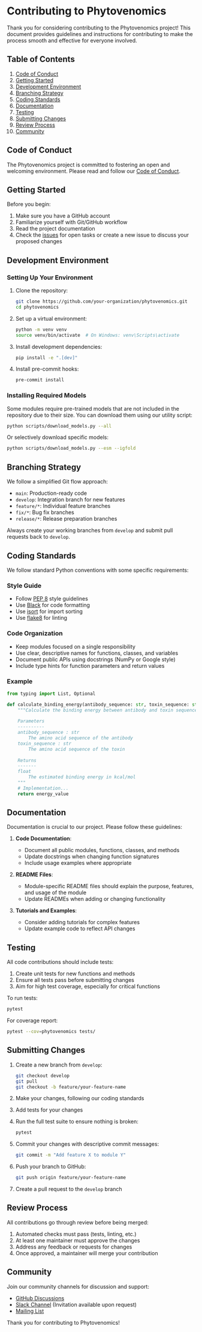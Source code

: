 # Contributing to Phytovenomics

Thank you for considering contributing to the Phytovenomics project! This document provides guidelines and instructions for contributing to make the process smooth and effective for everyone involved.

## Table of Contents

1. [Code of Conduct](#code-of-conduct)
2. [Getting Started](#getting-started)
3. [Development Environment](#development-environment)
4. [Branching Strategy](#branching-strategy)
5. [Coding Standards](#coding-standards)
6. [Documentation](#documentation)
7. [Testing](#testing)
8. [Submitting Changes](#submitting-changes)
9. [Review Process](#review-process)
10. [Community](#community)

## Code of Conduct

The Phytovenomics project is committed to fostering an open and welcoming environment. Please read and follow our [Code of Conduct](CODE_OF_CONDUCT.md).

## Getting Started

Before you begin:

1. Make sure you have a GitHub account
2. Familiarize yourself with Git/GitHub workflow
3. Read the project documentation
4. Check the [issues](https://github.com/your-organization/phytovenomics/issues) for open tasks or create a new issue to discuss your proposed changes

## Development Environment

### Setting Up Your Environment

1. Clone the repository:
   ```bash
   git clone https://github.com/your-organization/phytovenomics.git
   cd phytovenomics
   ```

2. Set up a virtual environment:
   ```bash
   python -m venv venv
   source venv/bin/activate  # On Windows: venv\Scripts\activate
   ```

3. Install development dependencies:
   ```bash
   pip install -e ".[dev]"
   ```

4. Install pre-commit hooks:
   ```bash
   pre-commit install
   ```

### Installing Required Models

Some modules require pre-trained models that are not included in the repository due to their size. You can download them using our utility script:

```bash
python scripts/download_models.py --all
```

Or selectively download specific models:

```bash
python scripts/download_models.py --esm --igfold
```

## Branching Strategy

We follow a simplified Git flow approach:

- `main`: Production-ready code
- `develop`: Integration branch for new features
- `feature/*`: Individual feature branches
- `fix/*`: Bug fix branches
- `release/*`: Release preparation branches

Always create your working branches from `develop` and submit pull requests back to `develop`.

## Coding Standards

We follow standard Python conventions with some specific requirements:

### Style Guide

- Follow [PEP 8](https://www.python.org/dev/peps/pep-0008/) style guidelines
- Use [Black](https://black.readthedocs.io/) for code formatting
- Use [isort](https://pycqa.github.io/isort/) for import sorting
- Use [flake8](https://flake8.pycqa.org/) for linting

### Code Organization

- Keep modules focused on a single responsibility
- Use clear, descriptive names for functions, classes, and variables
- Document public APIs using docstrings (NumPy or Google style)
- Include type hints for function parameters and return values

### Example

```python
from typing import List, Optional

def calculate_binding_energy(antibody_sequence: str, toxin_sequence: str) -> float:
    """Calculate the binding energy between antibody and toxin sequences.
    
    Parameters
    ----------
    antibody_sequence : str
        The amino acid sequence of the antibody
    toxin_sequence : str
        The amino acid sequence of the toxin
        
    Returns
    -------
    float
        The estimated binding energy in kcal/mol
    """
    # Implementation...
    return energy_value
```

## Documentation

Documentation is crucial to our project. Please follow these guidelines:

1. **Code Documentation**:
   - Document all public modules, functions, classes, and methods
   - Update docstrings when changing function signatures
   - Include usage examples where appropriate

2. **README Files**:
   - Module-specific README files should explain the purpose, features, and usage of the module
   - Update READMEs when adding or changing functionality

3. **Tutorials and Examples**:
   - Consider adding tutorials for complex features
   - Update example code to reflect API changes

## Testing

All code contributions should include tests:

1. Create unit tests for new functions and methods
2. Ensure all tests pass before submitting changes
3. Aim for high test coverage, especially for critical functions

To run tests:

```bash
pytest
```

For coverage report:

```bash
pytest --cov=phytovenomics tests/
```

## Submitting Changes

1. Create a new branch from `develop`:
   ```bash
   git checkout develop
   git pull
   git checkout -b feature/your-feature-name
   ```

2. Make your changes, following our coding standards

3. Add tests for your changes

4. Run the full test suite to ensure nothing is broken:
   ```bash
   pytest
   ```

5. Commit your changes with descriptive commit messages:
   ```bash
   git commit -m "Add feature X to module Y"
   ```

6. Push your branch to GitHub:
   ```bash
   git push origin feature/your-feature-name
   ```

7. Create a pull request to the `develop` branch

## Review Process

All contributions go through review before being merged:

1. Automated checks must pass (tests, linting, etc.)
2. At least one maintainer must approve the changes
3. Address any feedback or requests for changes
4. Once approved, a maintainer will merge your contribution

## Community

Join our community channels for discussion and support:

- [GitHub Discussions](https://github.com/your-organization/phytovenomics/discussions)
- [Slack Channel](#) (Invitation available upon request)
- [Mailing List](#)

Thank you for contributing to Phytovenomics!
